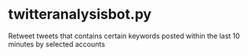 # twitteranalysisbot.py
Retweet tweets that contains certain keywords posted within the last 10 minutes by selected accounts
